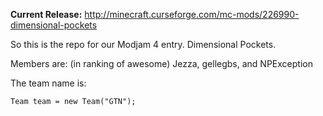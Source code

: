 **Current Release:** http://minecraft.curseforge.com/mc-mods/226990-dimensional-pockets


So this is the repo for our Modjam 4 entry. Dimensional Pockets.

Members are: (in ranking of awesome)
Jezza, gellegbs, and NPException

The team name is:
```
Team team = new Team("GTN");
```
